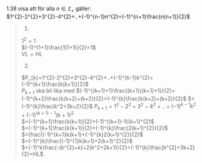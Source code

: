 1.38
visa att för alla $n\in\mathbb{Z}_{+}$ gäller:  
$1^{2}-2^{2}+3^{2}-4^{2}+..+(-1)^{n-1}n^{2}=(-1)^{n+1}\frac{n(n+1)}{2}$  

> 1.   
>   $1^{2}=1$  
>   $(-1)^{1+1}\frac{1(1+1)}{2}=1$  
>   $VL=HL$  
>   
> 2.  
>   $P_{k}=1^{2}-2^{2}+3^{2}-4^{2}+..+(-1)^{k-1}k^{2}=(-1)^{k+1}\frac{k(k+1)}{2}$  
>   $P_{k+1}$ ska bli lika med $(-1)^{(k+1)+1}\frac{(k+1)((k+1)+1)}{2}=(-1)^{k+2}\frac{k(k+2)+(k+2)}{2}=(-1)^{k}\frac{k(k+2)+(k+2)}{2}$
>   $=(-1)^{k}\frac{k^2+3k+2}{2}$
>   $P_{k+1}=1^{2}-2^{2}+3^{2}-4^{2}+..+(-1)^{k-1}k^{2}+(-1)^{(k+1)-1}(k+1)^{2}$  
>   $=(-1)^{k+1}\frac{k(k+1)}{2}+(-1)^{(k+1)-1}(k+1)^{2}$  
>   $=(-1)^{k+1}\frac{k(k+1)}{2}+(-1)^{k}\frac{2(k+1)^{2}}{2}$  
>   $=\frac{(-1)^{k+1}k(k+1)+(-1)^{k}2(k+1)^{2}}{2}$  
>   $=(-1)^{k}\frac{(-1)^{1}k(k+1)+2(k+1)^2}{2}$  
>   $=(-1)^k\frac{-(k^{2}+k)+2(k^2+2k+1)}{2}=(-1)^{k}\frac{k^{2}+3k+2}{2}=HL$  
